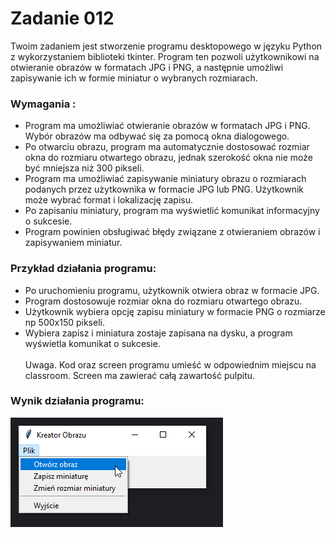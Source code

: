 # Zadanie 012

Twoim zadaniem jest stworzenie programu desktopowego w języku Python z wykorzystaniem biblioteki 
tkinter. Program ten pozwoli użytkownikowi na otwieranie obrazów w formatach JPG i PNG,
a następnie umożliwi zapisywanie ich w formie miniatur o wybranych rozmiarach.

### Wymagania :

* Program ma umożliwiać otwieranie obrazów w formatach JPG i PNG. 
Wybór obrazów ma odbywać się za pomocą okna dialogowego.
* Po otwarciu obrazu, program ma automatycznie dostosować rozmiar okna do rozmiaru otwartego obrazu,
jednak szerokość okna nie może być mniejsza niż 300 pikseli.
* Program ma umożliwiać zapisywanie miniatury obrazu o rozmiarach podanych przez użytkownika 
w formacie JPG lub PNG. Użytkownik może wybrać format i lokalizację zapisu.
* Po zapisaniu miniatury, program ma wyświetlić komunikat informacyjny o sukcesie.
* Program powinien obsługiwać błędy związane z otwieraniem obrazów i zapisywaniem miniatur.


### Przykład działania programu:
* Po uruchomieniu programu, użytkownik otwiera obraz w formacie JPG.
* Program dostosowuje rozmiar okna do rozmiaru otwartego obrazu.
* Użytkownik wybiera opcję zapisu miniatury w formacie PNG o rozmiarze np 500x150 pikseli.
* Wybiera zapisz i miniatura zostaje zapisana na dysku, a program wyświetla komunikat o sukcesie.
\
\
Uwaga. Kod oraz screen programu umieść w odpowiednim miejscu na classroom. Screen ma zawierać całą zawartość pulpitu.

### Wynik działania programu:
![Wynik działania programu](../../resources/images/image012.png)